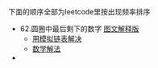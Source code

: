 下面的顺序全部为leetcode里按出现频率排序

*  62.圆圈中最后剩下的数字 [图文解释版](https://juejin.im/post/5efe1f736fb9a07ebe238437)
   * [用模拟链表解决](https://github.com/Melusinee/JianZhiOffer-LeetCode-Java/blob/master/62-LinkedList.java)
   * [数学解法](https://github.com/Melusinee/JianZhiOffer-LeetCode-Java/blob/master/62-Math.java)
*
